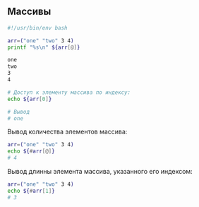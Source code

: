 ## Массивы

```sh
#!/usr/bin/env bash

arr=("one" "two" 3 4)
printf "%s\n" ${arr[@]}
```
```sh
one
two
3
4
```

```sh
# Доступ к элементу массива по индексу:
echo ${arr[0]}

# Вывод
# one
```
Вывод количества элементов массива:
```sh
arr=("one" "two" 3 4)
echo ${#arr[@]}
# 4
```
Вывод длинны элемента массива, указанного его индексом:
```sh
arr=("one" "two" 3 4)
echo ${#arr[1]}
# 3
```
